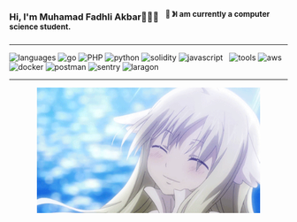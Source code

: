 ### Hi, I'm Muhamad Fadhli Akbar👋🧑‍💻 &nbsp;&nbsp;<sup>👾 &#12299;I am currently a computer science student.</sup>

---

![languages](https://img.shields.io/static/v1?label=&message=Languages:&color=111&style=flat-square)
![go](https://img.shields.io/static/v1?logo=go&label=&message=Go&color=36465D&logoColor=AAA&style=flat-square&link=)
![PHP](https://img.shields.io/static/v1?logo=php&label=&message=PHP&color=36465D&logoColor=AAA&style=flat-square)
![python](https://img.shields.io/static/v1?logo=python&label=&message=Python&color=36465D&logoColor=AAA&style=flat-square)
![solidity](https://img.shields.io/static/v1?logo=solidity&label=&message=Solidity&color=36465D&logoColor=AAA&style=flat-square&link=)
![javascript](https://img.shields.io/static/v1?logo=javascript&label=&message=Javascript&color=36465D&logoColor=AAA&style=flat-square)
&nbsp;
![tools](https://img.shields.io/static/v1?label=&message=Tools:&color=111&style=flat-square)
![aws](https://img.shields.io/static/v1?logo=amazon&label=&message=AWS&color=36465D&logoColor=AAA&style=flat-square)
![docker](https://img.shields.io/static/v1?logo=docker&label=&message=Docker&color=36465D&logoColor=AAA&style=flat-square)
![postman](https://img.shields.io/static/v1?logo=postman&label=&message=Postman&color=36465D&logoColor=AAA&style=flat-square)
![sentry](https://img.shields.io/static/v1?logo=sentry&label=&message=Sentry&color=36465D&logoColor=AAA&style=flat-square)
![laragon](https://img.shields.io/static/v1?logo=laragon&label=&message=Laragon&color=36465D&logoColor=AAA&style=flat-square)
&nbsp;&nbsp;&nbsp;

---

<p align="center">
<img src="./Assets/mavis.gif" alt="Mavis Fermillion banner" width="80%">
</p>
